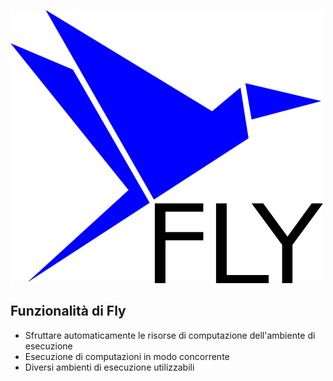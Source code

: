 ![intro](../../assets/fly/logo.png "Logo")

## Funzionalità di Fly
- Sfruttare automaticamente le risorse di computazione dell'ambiente di esecuzione
- Esecuzione di computazioni in modo concorrente
- Diversi ambienti di esecuzione utilizzabili